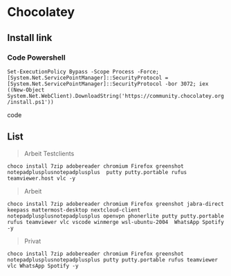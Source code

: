 ﻿# Chocolatey

## Install link
### Code Powershell

`Set-ExecutionPolicy Bypass -Scope Process -Force; [System.Net.ServicePointManager]::SecurityProtocol = [System.Net.ServicePointManager]::SecurityProtocol -bor 3072; iex ((New-Object System.Net.WebClient).DownloadString('https://community.chocolatey.org/install.ps1'))`

code
## List
> Arbeit Testclients

```
choco install 7zip adobereader chromium Firefox greenshot notepadplusplusnotepadplusplus  putty putty.portable rufus teamviewer.host vlc -y
```
> Arbeit

```
choco install 7zip adobereader chromium Firefox greenshot jabra-direct keepass mattermost-desktop nextcloud-client notepadplusplusnotepadplusplus openvpn phonerlite putty putty.portable rufus teamviewer vlc vscode winmerge wsl-ubuntu-2004  WhatsApp Spotify -y
```

> Privat
```
choco install 7zip adobereader chromium Firefox greenshot notepadplusplusnotepadplusplus putty putty.portable rufus teamviewer vlc WhatsApp Spotify -y
```
